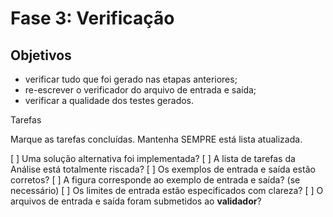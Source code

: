 Fase 3: Verificação
===================

Objetivos
---------

* verificar tudo que foi gerado nas etapas anteriores;
* re-escrever o verificador do arquivo de entrada e saída;
* verificar a qualidade dos testes gerados.

Tarefas

Marque as tarefas concluídas. Mantenha SEMPRE está lista atualizada.

[ ] Uma solução alternativa foi implementada?
[ ] A lista de tarefas da Análise está totalmente riscada?
[ ] Os exemplos de entrada e saída estão corretos?
[ ] A figura corresponde ao exemplo de entrada e saída? (se necessário)
[ ] Os limites de entrada estão especificados com clareza?
[ ] O arquivos de entrada e saída foram submetidos ao **validador**?
